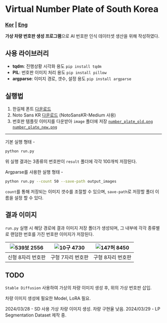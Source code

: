 # Virtual Number Plate of South Korea

### [Kor](README.md) | [Eng](README_eng.md)



**가상 차량 번호판 생성 프로그램**으로 AI 번호판 인식 데이터셋 생산을 위해 작성하였다.



## 사용 라이브러리

- **tqdm**: 진행상황 시각화 용도 
   `pip install tqdm `
- **PIL**: 번호판 이미지 처리 용도
  `pip install pillow`
- **argparse**: 이미지 경로, 갯수, 설정 용도
  `pip install argparse`



## 실행법

1. 한길체 폰트 [다운로드](https://www.juso.go.kr/notice/NoticeBoardDetail.do?mgtSn=44&currentPage=11&searchType=&keyword=)
2. Noto Sans KR [다운로드](https://fonts.google.com/noto/specimen/Noto+Sans+KR) (NotoSansKR-Medium 사용)
3. 번호판 템플릿 이미지를 다운받아 `image` 폴더에 저장
   [`number_plate_old.png`](https://github.com/Oh-JongJin/Virtual_Number_Plate/releases/download/v0.1/number_plate_old.png) [`number_plate_new.png`](https://github.com/Oh-JongJin/Virtual_Number_Plate/releases/download/v0.1/number_plate_new.png)

---

기본 실행 형태 -

```bash
python run.py
```

위 실행 결과는 3종류의 번호판이 `result` 폴더에 각각 100개씩 저장된다.



Argparse를 사용한 실행 형태 - 

```bash
python run.py --count 50 --save-path output_images
```

`count`를 통해 저장되는 이미지 갯수를 조절할 수 있으며, `save-path`로 저장할 폴더 이름을 설정 할 수 있다.



## 결과 이미지

`run.py` 실행 시 해당 경로에 결과 이미지 저장 폴더가 생성되며, 그 내부에 각각 종류별로 랜덤한 번호를 가진 번호판 이미지가 저장된다.

| ![539보 2556](https://user-images.githubusercontent.com/45455262/234182656-eb640ab9-f48d-474b-9432-868a9c1b6ac8.png) | ![10구 4730](https://user-images.githubusercontent.com/45455262/234182518-3220eb12-6ffa-4e67-bac8-92aeb5d188c5.png) | ![147허 8450](https://user-images.githubusercontent.com/45455262/234182677-c3e624ed-cf1f-4d37-a539-99c5b31627e0.png) |
| :--------------------------------------: | :--------------------------------------: | :--------------------------------------: |
|                신형 8자리 번호판                |                구형 7자리 번호판                |                구형 8자리 번호판                |



## TODO

`Stable Diffusion` 사용하여 가상의 차량 이미지 생성 후, 위의 가상 번호판 삽입.

차량 이미지 생성에 필요한 Model, LoRA 필요.

 

2024/03/28 - SD 사용 가상 차량 이미지 생성. 차량 구현율 낮음.
2024/03/29 - LP Segmentation Dataset 제작 중.
